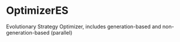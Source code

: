 # OptimizerES
Evolutionary Strategy Optimizer, includes generation-based and non-generation-based (parallel)
